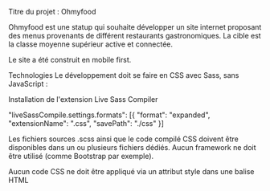 Titre du projet : Ohmyfood

Ohmyfood est une statup qui souhaite développer un site internet proposant des menus provenants de différent restaurants gastronomiques.
La cible est la classe moyenne supérieur active et connectée.

Le site a été construit en mobile first.

Technologies
Le développement doit se faire en CSS avec Sass, sans JavaScript :

Installation de l'extension Live Sass Compiler

"liveSassCompile.settings.formats": [{
        "format": "expanded",
        "extensionName": ".css",
        "savePath": "./css"
    }]

Les fichiers sources .scss ainsi que le code compilé CSS doivent être disponibles
dans un ou plusieurs fichiers dédiés.
Aucun framework ne doit être utilisé (comme Bootstrap par exemple).

Aucun code CSS ne doit être appliqué via un attribut style dans une balise HTML

